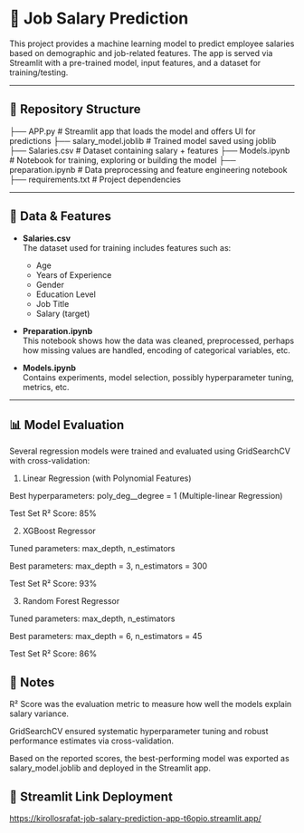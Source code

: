 # 💼 Job Salary Prediction

This project provides a machine learning model to predict employee salaries based on demographic and job-related features. The app is served via Streamlit with a pre-trained model, input features, and a dataset for training/testing.

---

## 📁 Repository Structure
├── APP.py # Streamlit app that loads the model and offers UI for predictions
├── salary_model.joblib # Trained model saved using joblib
├── Salaries.csv # Dataset containing salary + features
├── Models.ipynb # Notebook for training, exploring or building the model
├── preparation.ipynb # Data preprocessing and feature engineering notebook
├── requirements.txt # Project dependencies

---

## 🧾 Data & Features

- **Salaries.csv**  
    The dataset used for training includes features such as:
    - Age  
    - Years of Experience  
    - Gender  
    - Education Level  
    - Job Title  
    - Salary (target)

- **Preparation.ipynb**  
    This notebook shows how the data was cleaned, preprocessed, perhaps how missing values are handled, encoding of categorical variables, etc.

- **Models.ipynb**  
    Contains experiments, model selection, possibly hyperparameter tuning, metrics, etc.

---

## 📊 Model Evaluation
Several regression models were trained and evaluated using GridSearchCV with cross-validation:

1. Linear Regression (with Polynomial Features)

Best hyperparameters: poly_deg__degree = 1 (Multiple-linear Regression)

Test Set R² Score: 85%

2. XGBoost Regressor

Tuned parameters: max_depth, n_estimators

Best parameters: max_depth = 3, n_estimators = 300

Test Set R² Score: 93%

3. Random Forest Regressor

Tuned parameters: max_depth, n_estimators

Best parameters: max_depth = 6, n_estimators = 45

Test Set R² Score: 86%

## 📌 Notes

R² Score was the evaluation metric to measure how well the models explain salary variance.

GridSearchCV ensured systematic hyperparameter tuning and robust performance estimates via cross-validation.

Based on the reported scores, the best-performing model was exported as salary_model.joblib and deployed in the Streamlit app.


## 🔗 Streamlit Link Deployment
https://kirollosrafat-job-salary-prediction-app-t6opio.streamlit.app/










